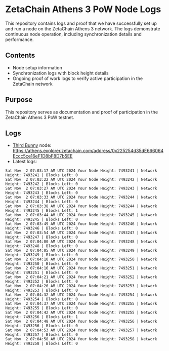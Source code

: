# ZetaChain Athens 3 PoW Node Logs
This repository contains logs and proof that we have successfully set up and run a node on the ZetaChain Athens 3 network. The logs demonstrate continuous node operation, including synchronization details and performance.

## Contents
- Node setup information
- Synchronization logs with block height details
- Ongoing proof of work logs to verify active participation in the ZetaChain network

## Purpose
This repository serves as documentation and proof of participation in the ZetaChain Athens 3 PoW testnet.

## Logs

- [Third Bunny](https://thirdbunny.xyz/) node: https://athens.explorer.zetachain.com/address/0x225254d35dE666064Eccc5ce16eF1D8bF8D7b5EE
- Latest logs:
```
Sat Nov  2 07:03:17 AM UTC 2024 Your Node Height: 7493241 | Network Height: 7493241 | Blocks Left: 0
Sat Nov  2 07:03:22 AM UTC 2024 Your Node Height: 7493242 | Network Height: 7493242 | Blocks Left: 0
Sat Nov  2 07:03:27 AM UTC 2024 Your Node Height: 7493243 | Network Height: 7493243 | Blocks Left: 0
Sat Nov  2 07:03:33 AM UTC 2024 Your Node Height: 7493244 | Network Height: 7493244 | Blocks Left: 0
Sat Nov  2 07:03:38 AM UTC 2024 Your Node Height: 7493244 | Network Height: 7493245 | Blocks Left: 1
Sat Nov  2 07:03:44 AM UTC 2024 Your Node Height: 7493245 | Network Height: 7493245 | Blocks Left: 0
Sat Nov  2 07:03:49 AM UTC 2024 Your Node Height: 7493246 | Network Height: 7493246 | Blocks Left: 0
Sat Nov  2 07:03:54 AM UTC 2024 Your Node Height: 7493247 | Network Height: 7493247 | Blocks Left: 0
Sat Nov  2 07:04:00 AM UTC 2024 Your Node Height: 7493248 | Network Height: 7493248 | Blocks Left: 0
Sat Nov  2 07:04:05 AM UTC 2024 Your Node Height: 7493249 | Network Height: 7493249 | Blocks Left: 0
Sat Nov  2 07:04:10 AM UTC 2024 Your Node Height: 7493250 | Network Height: 7493250 | Blocks Left: 0
Sat Nov  2 07:04:16 AM UTC 2024 Your Node Height: 7493251 | Network Height: 7493251 | Blocks Left: 0
Sat Nov  2 07:04:21 AM UTC 2024 Your Node Height: 7493252 | Network Height: 7493252 | Blocks Left: 0
Sat Nov  2 07:04:26 AM UTC 2024 Your Node Height: 7493253 | Network Height: 7493253 | Blocks Left: 0
Sat Nov  2 07:04:32 AM UTC 2024 Your Node Height: 7493254 | Network Height: 7493254 | Blocks Left: 0
Sat Nov  2 07:04:37 AM UTC 2024 Your Node Height: 7493255 | Network Height: 7493255 | Blocks Left: 0
Sat Nov  2 07:04:42 AM UTC 2024 Your Node Height: 7493255 | Network Height: 7493256 | Blocks Left: 1
Sat Nov  2 07:04:48 AM UTC 2024 Your Node Height: 7493256 | Network Height: 7493256 | Blocks Left: 0
Sat Nov  2 07:04:53 AM UTC 2024 Your Node Height: 7493257 | Network Height: 7493257 | Blocks Left: 0
Sat Nov  2 07:04:58 AM UTC 2024 Your Node Height: 7493258 | Network Height: 7493258 | Blocks Left: 0
```
